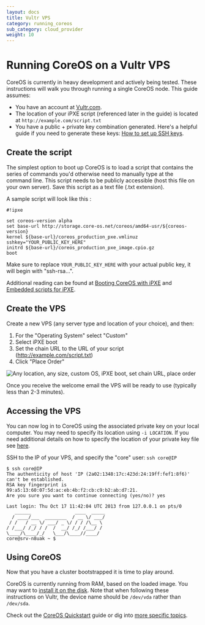 ```yaml
---
layout: docs
title: Vultr VPS
category: running_coreos
sub_category: cloud_provider
weight: 10
---
```


# Running CoreOS  on a Vultr VPS

CoreOS is currently in heavy development and actively being tested.  These instructions will walk you through running a single CoreOS node. This guide assumes:

* You have an account at [Vultr.com](http://vultr.com). 
* The location of your iPXE script (referenced later in the guide) is located at ```http://example.com/script.txt```
* You have a public + private key combination generated. Here's a helpful guide if you need to generate these keys: [How to set up SSH keys](https://www.digitalocean.com/community/articles/how-to-set-up-ssh-keys--2). 

## Create the script

The simplest option to boot up CoreOS is to load a script that contains the series of commands you'd otherwise need to manually type at the command line. This script needs to be publicly accessible (host this file on your own server). Save this script as a text file (.txt extension).

A sample script will look like this :

```
#!ipxe

set coreos-version alpha
set base-url http://storage.core-os.net/coreos/amd64-usr/${coreos-version}
kernel ${base-url}/coreos_production_pxe.vmlinuz sshkey="YOUR_PUBLIC_KEY_HERE"
initrd ${base-url}/coreos_production_pxe_image.cpio.gz
boot
```
Make sure to replace `YOUR_PUBLIC_KEY_HERE` with your actual public key, it will begin with "ssh-rsa...".

Additional reading can be found at [Booting CoreOS with iPXE](http://coreos.com/docs/running-coreos/bare-metal/booting-with-ipxe/) and [Embedded scripts for iPXE](http://ipxe.org/embed).

## Create the VPS

Create a new VPS (any server type and location of your choice), and then:

1. For the "Operating System" select "Custom"
2. Select iPXE boot
3. Set the chain URL to the URL of your script (http://example.com/script.txt)
4. Click "Place Order"

![Any location, any size, custom OS, iPXE boot, set chain URL, place order](http://s18.postimg.org/5ra9lioeh/vultr.png)

Once you receive the welcome email the VPS will be ready to use (typically less than 2-3 minutes).

## Accessing the VPS

You can now log in to CoreOS using the associated private key on your local computer. You may need to specify its location using ```-i LOCATION```. If you need additional details on how to specify the location of your private key file see [here](http://www.cyberciti.biz/faq/force-ssh-client-to-use-given-private-key-identity-file/).

SSH to the IP of your VPS, and specify the "core" user: ```ssh core@IP```


```
$ ssh core@IP
The authenticity of host 'IP (2a02:1348:17c:423d:24:19ff:fef1:8f6)' can't be established.
RSA key fingerprint is 99:a5:13:60:07:5d:ac:eb:4b:f2:cb:c9:b2:ab:d7:21.
Are you sure you want to continue connecting (yes/no)? yes

Last login: Thu Oct 17 11:42:04 UTC 2013 from 127.0.0.1 on pts/0
   ______                ____  _____
  / ____/___  ________  / __ \/ ___/
 / /   / __ \/ ___/ _ \/ / / /\__ \
/ /___/ /_/ / /  /  __/ /_/ /___/ /
\____/\____/_/   \___/\____//____/
core@srv-n8uak ~ $
```

## Using CoreOS

Now that you have a cluster bootstrapped it is time to play around.

CoreOS is currently running from RAM, based on the loaded image. You may want to [install it on the disk]({{site.url}}/docs/running-coreos/bare-metal/installing-to-disk). Note that when following these instructions on Vultr, the device name should be `/dev/vda` rather than `/dev/sda`.

Check out the [CoreOS Quickstart]({{site.url}}/docs/quickstart) guide or dig into [more specific topics]({{site.url}}/docs).
